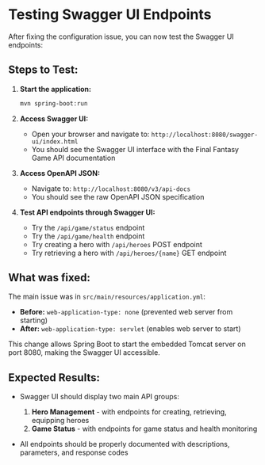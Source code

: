 # Testing Swagger UI Endpoints

After fixing the configuration issue, you can now test the Swagger UI endpoints:

## Steps to Test:

1. **Start the application:**
   ```bash
   mvn spring-boot:run
   ```

2. **Access Swagger UI:**
   - Open your browser and navigate to: `http://localhost:8080/swagger-ui/index.html`
   - You should see the Swagger UI interface with the Final Fantasy Game API documentation

3. **Access OpenAPI JSON:**
   - Navigate to: `http://localhost:8080/v3/api-docs`
   - You should see the raw OpenAPI JSON specification

4. **Test API endpoints through Swagger UI:**
   - Try the `/api/game/status` endpoint
   - Try the `/api/game/health` endpoint
   - Try creating a hero with `/api/heroes` POST endpoint
   - Try retrieving a hero with `/api/heroes/{name}` GET endpoint

## What was fixed:

The main issue was in `src/main/resources/application.yml`:
- **Before:** `web-application-type: none` (prevented web server from starting)
- **After:** `web-application-type: servlet` (enables web server to start)

This change allows Spring Boot to start the embedded Tomcat server on port 8080, making the Swagger UI accessible.

## Expected Results:

- Swagger UI should display two main API groups:
  1. **Hero Management** - with endpoints for creating, retrieving, equipping heroes
  2. **Game Status** - with endpoints for game status and health monitoring

- All endpoints should be properly documented with descriptions, parameters, and response codes